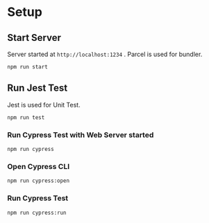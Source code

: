 # Setup

## Start Server

Server started at `http://localhost:1234` . Parcel is used for bundler.

```
npm run start
```

## Run Jest Test

Jest is used for Unit Test.

```
npm run test
```

### Run Cypress Test with Web Server started

```
npm run cypress
```

### Open Cypress CLI

```
npm run cypress:open
```

### Run Cypress Test

```
npm run cypress:run
```
